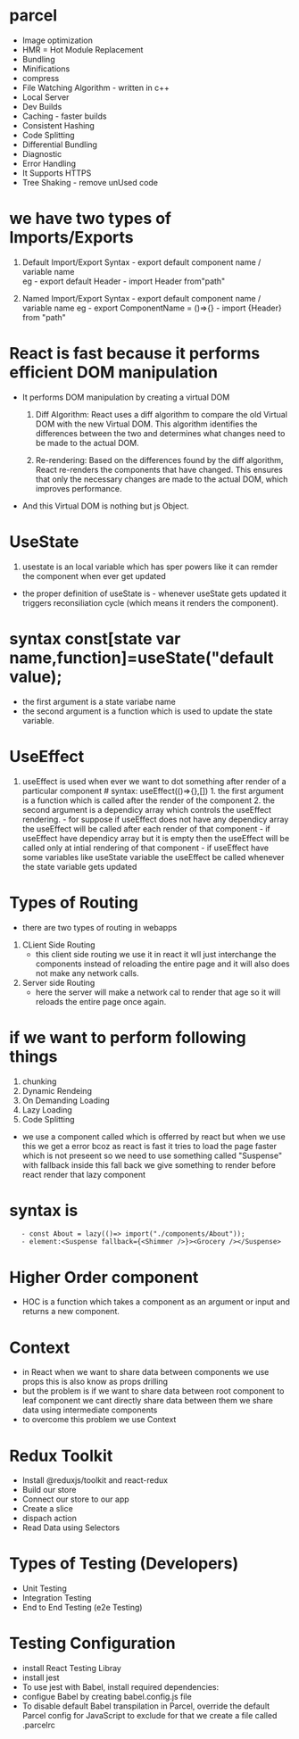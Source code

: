 # parcel

- Image optimization
- HMR = Hot Module Replacement
- Bundling
- Minifications
- compress
- File Watching Algorithm - written in c++
- Local Server
- Dev Builds
- Caching - faster builds
- Consistent Hashing
- Code Splitting
- Differential Bundling
- Diagnostic
- Error Handling
- It Supports HTTPS 
- Tree Shaking - remove unUsed code


# we have two types of Imports/Exports

1. Default Import/Export
   Syntax   -   export default component name / variable name  
                eg - export default Header
            -   import Header from"path"

2. Named Import/Export 
  Syntax   -   export default component name / variable name
               eg - export ComponentName = ()=>{}
           -   import {Header} from "path"


# React is fast because it performs efficient DOM manipulation 

  - It performs DOM manipulation by creating a virtual DOM 

    1. Diff Algorithm: React uses a diff algorithm to compare the old Virtual DOM with the new Virtual DOM. This algorithm identifies the differences between the two and determines what changes need to be made to the actual DOM.

    2. Re-rendering: Based on the differences found by the diff algorithm, React re-renders the components that have changed. This ensures that only the necessary changes are made to the actual DOM, which improves performance.

  - And this Virtual DOM is nothing but js Object.

# UseState 

  1. usestate is an local variable which has sper powers like it can remder the component when ever get updated
  - the proper definition of useState is - whenever useState gets updated it triggers reconsiliation cycle (which means it renders the component).
   # syntax const[state var name,function]=useState("default value);
   - the first argument is a state variabe name
   - the second argument is a function which is used to update the state variable. 

# UseEffect

  1. useEffect is used when ever we want to dot something after render of a particular component
    # syntax: useEffect(()=>{},[])
    1. the first argument is a function which is called after the render of the component
    2. the second argument is a dependicy array which controls the useEffect rendering.
    -  for suppose if useEffect does not have any dependicy array the useEffect will be called after each render of that component
    - if useEffect have dependicy array but it is empty then the useEffect will be called only at intial rendering of that component
    - if useEffect have some variables like useState variable the useEffect be called whenever the state variable gets updated

# Types of Routing
  - there are two types of routing in webapps
  1. CLient Side Routing
      - this client side routing we use it in react it wll just interchange the components instead of reloading the entire page and it will also does not make any network calls.
  2. Server side Routing
      - here the server will make a network cal to render that age so it will reloads the entire page once again.
      
# if we want to perform following things 
   1. chunking
   2. Dynamic Rendeing
   3. On Demanding Loading
   4. Lazy Loading
   5. Code Splitting

   - we use a component called <Lazy></Lazy> which is offerred by react but when we use this we get a error bcoz as react is fast it tries to load the page faster which is not preseent so we need to use something called "Suspense" with fallback inside this fall back we give something to render before react render that lazy component 
   # syntax is 
       - const About = lazy(()=> import("./components/About"));
       - element:<Suspense fallback={<Shimmer />}><Grocery /></Suspense> 

# Higher Order component
  - HOC is a function which takes a component as an argument or input and returns a new component.

# Context
 - in React when we want to share data between components we use props this is also know as props drilling 
 - but the problem is if we want to share data between root component to leaf component we cant directly share data between them we share data using intermediate components 
 - to overcome this problem we use Context 


# Redux Toolkit
 - Install @reduxjs/toolkit and react-redux
 - Build our store
 - Connect our store to our app
 - Create a slice
 - dispach action
 - Read Data using Selectors
 
 # Types of Testing (Developers)
  - Unit Testing
  - Integration Testing
  - End to End Testing (e2e Testing)

 # Testing Configuration
  - install React Testing Libray
  - install jest
  - To use jest with Babel, install required dependencies:
  - configue Babel by creating babel.config.js file 
  - To disable default Babel transpilation in Parcel, override the default Parcel config for JavaScript to exclude for that we create a file called .parcelrc
